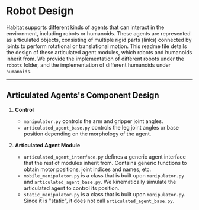Robot Design
==============================

Habitat supports different kinds of agents that can interact in the environment, including robots or humanoids. These agents are represented as articulated objects, consisting of multiple rigid parts (links) connected by joints to perform rotational or translational motion. This readme file details the design of these articulated agent modules, which robots and humanoids inherit from. We provide the implementation of different robots under the `robots` folder, and the implementation of different humanoids under `humanoids`.

---

## Articulated Agents's Component Design

1. **Control**
    - `manipulator.py` controls the arm and gripper joint angles.
    - `articulated_agent_base.py` controls the leg joint angles or base position depending on the morphology of the agent.

1. **Articulated Agent Module**
    - `articulated_agent_interface.py` defines a generic agent interface that the rest of modules inherit from. Contains generic functions to obtain motor positions, joint indices and names, etc.
    - `mobile_manipulator.py` is a class that is built upon `manipulator.py` and `articulated_agent_base.py`. We kinematically simulate the articulated agent to control its position.
    - `static_manipulator.py` is a class that is built upon `manipulator.py`. Since it is "static", it does not call `articulated_agent_base.py`.
